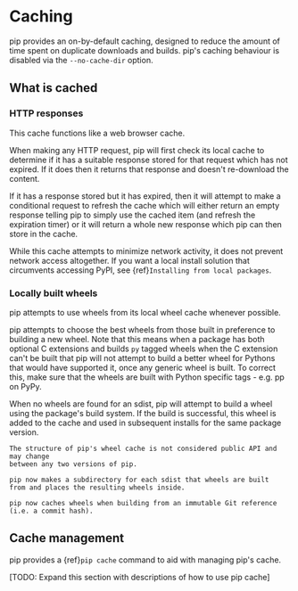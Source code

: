 # Caching

pip provides an on-by-default caching, designed to reduce the amount of time
spent on duplicate downloads and builds. pip's caching behaviour is disabled
via the ``--no-cache-dir`` option.

## What is cached

### HTTP responses

This cache functions like a web browser cache.

When making any HTTP request, pip will first check its local cache to determine
if it has a suitable response stored for that request which has not expired. If
it does then it returns that response and doesn't re-download the content.

If it has a response stored but it has expired, then it will attempt to make a
conditional request to refresh the cache which will either return an empty
response telling pip to simply use the cached item (and refresh the expiration
timer) or it will return a whole new response which pip can then store in the
cache.

While this cache attempts to minimize network activity, it does not prevent
network access altogether. If you want a local install solution that
circumvents accessing PyPI, see {ref}`Installing from local packages`.

### Locally built wheels

pip attempts to use wheels from its local wheel cache whenever possible.

pip attempts to choose the best wheels from those built in preference to
building a new wheel. Note that this means when a package has both optional
C extensions and builds ``py`` tagged wheels when the C extension can't be built
that pip will not attempt to build a better wheel for Pythons that would have
supported it, once any generic wheel is built. To correct this, make sure that
the wheels are built with Python specific tags - e.g. pp on PyPy.

When no wheels are found for an sdist, pip will attempt to build a wheel
using the package's build system. If the build is successful, this wheel is
added to the cache and used in subsequent installs for the same package version.

```{note}
The structure of pip's wheel cache is not considered public API and may change
between any two versions of pip.
```

```{versionchanged} 7.0
pip now makes a subdirectory for each sdist that wheels are built
from and places the resulting wheels inside.
```

```{versionchanged} 20.0
pip now caches wheels when building from an immutable Git reference
(i.e. a commit hash).
```

## Cache management

pip provides a {ref}`pip cache` command to aid with managing pip's cache.

[TODO: Expand this section with descriptions of how to use pip cache]
